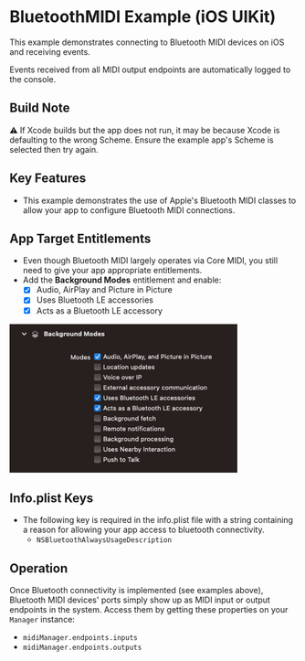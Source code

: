 # BluetoothMIDI Example (iOS UIKit)

This example demonstrates connecting to Bluetooth MIDI devices on iOS and receiving events.

Events received from all MIDI output endpoints are automatically logged to the console.

## Build Note

⚠️ If Xcode builds but the app does not run, it may be because Xcode is defaulting to the wrong Scheme. Ensure the example app's Scheme is selected then try again.

## Key Features

- This example demonstrates the use of Apple's Bluetooth MIDI classes to allow your app to configure Bluetooth MIDI connections.

## App Target Entitlements

- Even though Bluetooth MIDI largely operates via Core MIDI, you still need to give your app appropriate entitlements.
- Add the **Background Modes** entitlement and enable:
  - [x] Audio, AirPlay and Picture in Picture
  - [x] Uses Bluetooth LE accessories
  - [x] Acts as a Bluetooth LE accessory

![Background Modes](Images/background-modes-audio.png)

## Info.plist Keys

- The following key is required in the info.plist file with a string containing a reason for allowing your app access to bluetooth connectivity.
  - `NSBluetoothAlwaysUsageDescription`

## Operation

Once Bluetooth connectivity is implemented (see examples above), Bluetooth MIDI devices' ports simply show up as MIDI input or output endpoints in the system. Access them by getting these properties on your `Manager` instance:

- `midiManager.endpoints.inputs`
- `midiManager.endpoints.outputs`
